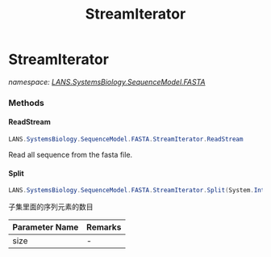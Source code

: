 ﻿---
title: StreamIterator
---

# StreamIterator
_namespace: [LANS.SystemsBiology.SequenceModel.FASTA](N-LANS.SystemsBiology.SequenceModel.FASTA.html)_





### Methods

#### ReadStream
```csharp
LANS.SystemsBiology.SequenceModel.FASTA.StreamIterator.ReadStream
```
Read all sequence from the fasta file.

#### Split
```csharp
LANS.SystemsBiology.SequenceModel.FASTA.StreamIterator.Split(System.Int32)
```
子集里面的序列元素的数目

|Parameter Name|Remarks|
|--------------|-------|
|size|-|



